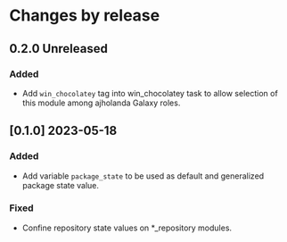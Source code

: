 # Changes by release

## 0.2.0 Unreleased

### Added

- Add `win_chocolatey` tag into win_chocolatey task to allow selection of this 
module among ajholanda Galaxy roles.

## [0.1.0] 2023-05-18

### Added

- Add variable `package_state` to be used as default and generalized package state value.

### Fixed

- Confine repository state values on *_repository modules.
